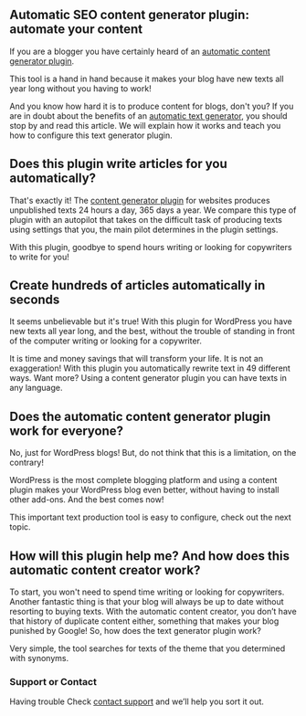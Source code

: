 ## Automatic SEO content generator plugin: automate your content

If you are a blogger you have certainly heard of an [automatic content generator plugin](https://site.articlator.com/).

This tool is a hand in hand because it makes your blog have new texts all year long without you having to work!

And you know how hard it is to produce content for blogs, don't you? If you are in doubt about the benefits of an  [automatic text generator](https://site.articlator.com/), you should stop by and read this article. We will explain how it works and teach you how to configure this text generator plugin.

## Does this plugin write articles for you automatically?

That's exactly it! The [content generator plugin](https://site.articlator.com/) for websites produces unpublished texts 24 hours a day, 365 days a year. We compare this type of plugin with an autopilot that takes on the difficult task of producing texts using settings that you, the main pilot determines in the plugin settings.

With this plugin, goodbye to spend hours writing or looking for copywriters to write for you!

## Create hundreds of articles automatically in seconds

It seems unbelievable but it's true! With this plugin for WordPress you have new texts all year long, and the best, without the trouble of standing in front of the computer writing or looking for a copywriter.

It is time and money savings that will transform your life. It is not an exaggeration! With this plugin you automatically rewrite text in 49 different ways. Want more? Using a content generator plugin you can have texts in any language.

## Does the automatic content generator plugin work for everyone?

No, just for WordPress blogs! But, do not think that this is a limitation, on the contrary!

WordPress is the most complete blogging platform and using a content plugin makes your WordPress blog even better, without having to install other add-ons. And the best comes now!

This important text production tool is easy to configure, check out the next topic.

## How will this plugin help me? And how does this automatic content creator work?

To start, you won't need to spend time writing or looking for copywriters. Another fantastic thing is that your blog will always be up to date without resorting to buying texts. With the automatic content creator, you don’t have that history of duplicate content either, something that makes your blog punished by Google! So, how does the text generator plugin work?

Very simple, the tool searches for texts of the theme that you determined with synonyms.
### Support or Contact

Having trouble Check [contact support](https://github.com/contact) and we’ll help you sort it out.
